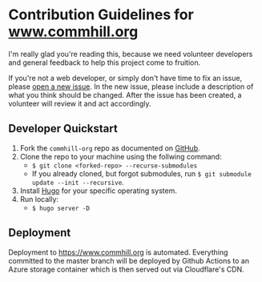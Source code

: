 # Contribution Guidelines for www.commhill.org

I'm really glad you're reading this, because we need volunteer developers and
general feedback to help this project come to fruition.

If you're not a web developer, or simply don't have time to fix an issue, please
[open a new issue](https://github.com/typeobject/commhill-org/issues/new). In the
new issue, please include a description of what you think should be changed. After
the issue has been created, a volunteer will review it and act accordingly.

## Developer Quickstart

1. Fork the `commhill-org` repo as documented on [GitHub](https://docs.github.com/en/github/getting-started-with-github/fork-a-repo).
2. Clone the repo to your machine using the follwing command:
   - `$ git clone <forked-repo> --recurse-submodules`
   - If you already cloned, but forgot submodules, run `$ git submodule update --init --recursive`.
3. Install [Hugo](https://gohugo.io/getting-started/installing/) for your specific operating system.
4. Run locally:
   - `$ hugo server -D`

## Deployment

Deployment to https://www.commhill.org is automated. Everything committed to the master branch will be deployed by Github Actions to an Azure storage container which is then served out via Cloudflare's CDN.
